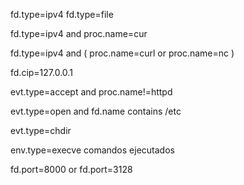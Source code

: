 fd.type=ipv4
fd.type=file

fd.type=ipv4 and proc.name=cur

fd.type=ipv4 and \( proc.name=curl or proc.name=nc \)

fd.cip=127.0.0.1

evt.type=accept and proc.name!=httpd

evt.type=open and fd.name contains /etc

evt.type=chdir

env.type=execve
  comandos ejecutados

fd.port=8000 or fd.port=3128


